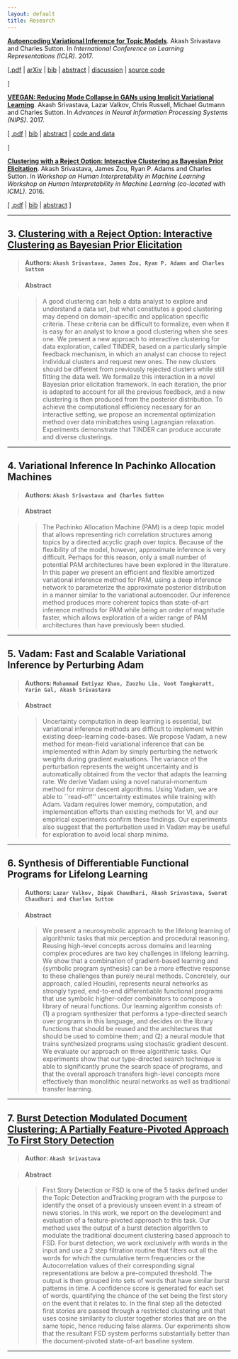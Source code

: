 ```yaml
---
layout: default
title: Research
---
```



<p>
<a href="publications/avitm.pdf"><b>Autoencoding Variational Inference for Topic Models</b></a>.&nbsp;Akash Srivastava and Charles Sutton. In <i>International Conference on Learning Representations (ICLR)</i>.  2017.
</p>

<p>
   [<a href="publications/avitm.pdf">.pdf</a>
	| <a href="https://arxiv.org/abs/1703.01488">arXiv</a>
	| <a href="javascript:toggle('bibsrivastava17lda', 'bib_link_srivastava17lda', 'bib')"  id="bib_link_srivastava17lda">bib</a>
	| <a href="javascript:toggle('abssrivastava17lda', 'abs_link_srivastava17lda', 'abstract')" id="abs_link_srivastava17lda">abstract</a>
	| <a href="https://openreview.net/forum?id=BybtVK9lg">discussion</a>
	| <a href="https://github.com/akashgit/autoencoding_vi_for_topic_models">source code</a>
   
 ]
</p>



<div id="divsrivastava17lda"></div>
<div style="display:none;" id="abssrivastava17lda"><div class="abstract">Topic models are one of the most popular methods for learning representations of text, but a major challenge is that any change to the topic model requires mathematically deriving a new inference algorithm. A promising approach to address this problem is autoencoding variational Bayes (AEVB), but it has proven diffi- cult to apply to topic models in practice. We present what is to our knowledge the first effective AEVB based inference method for latent Dirichlet allocation (LDA), which we call Autoencoded Variational Inference For Topic Model (AVITM). This model tackles the problems caused for AEVB by the Dirichlet prior and by component collapsing. We find that AVITM matches traditional methods in accuracy with much better inference time. Indeed, because of the inference network, we find that it is unnecessary to pay the computational cost of running variational optimization on test data. Because AVITM is black box, it is readily applied to new topic models. As a dramatic illustration of this, we present a new topic model called ProdLDA, that replaces the mixture model in LDA with a product of experts. By changing only one line of code from LDA, we find that ProdLDA yields much more interpretable topics, even if LDA is trained via collapsed Gibbs sampling.</div></div>

<div style="display:none;" id="bibsrivastava17lda"><pre class="bibtex">@inproceedings{srivastava17lda,
  author = {Srivastava, Akash and Sutton, Charles},
  booktitle = {International Conference on Learning Representations (ICLR)},
  title = {Autoencoding Variational Inference for Topic Models},
  year = {2017}
}
</pre></div>


	         


<p>
<a href="https://arxiv.org/abs/1705.07761"><b>VEEGAN: Reducing Mode Collapse in GANs using Implicit Variational Learning</b></a>.&nbsp;Akash Srivastava, Lazar Valkov, Chris Russell, Michael Gutmann and Charles Sutton.
	In <i>Advances in Neural Information Processing Systems (NIPS)</i>.  2017.

</p>

<p>
   [ <a href="https://arxiv.org/abs/1705.07761">.pdf</a>
	| <a href="javascript:toggle('bibsrivastava17veegan', 'bib_link_srivastava17veegan', 'bib')"  id="bib_link_srivastava17veegan">bib</a>
	| <a href="javascript:toggle('abssrivastava17veegan', 'abs_link_srivastava17veegan', 'abstract')" id="abs_link_srivastava17veegan">abstract</a>
	| <a href="https://akashgit.github.io/VEEGAN/">code and data</a>
   
   ]
</p>



<div id="divsrivastava17veegan"></div>
<div style="display:none;" id="abssrivastava17veegan"><div class="abstract">Deep generative models provide powerful tools for distributions over complicated manifolds, such as those of natural images. But many of these methods, including generative adversarial networks (GANs), can be difficult to train, in part because they are prone to mode collapse, which means that they characterize only a few modes of the true distribution. To address this, we introduce VEEGAN, which features a reconstructor network, reversing the action of the generator by mapping from data to noise. Our training objective retains the original asymptotic consistency guarantee of GANs, and can be interpreted as a novel autoencoder loss over the noise. In sharp contrast to a traditional autoencoder over data points, VEEGAN does not require specifying a loss function over the data, but rather only over the representations, which are standard normal by assumption. On an extensive set of synthetic and real world image datasets, VEEGAN indeed resists mode collapsing to a far greater extent than other recent GAN variants, and produces more realistic samples.</div></div>

<div style="display:none;" id="bibsrivastava17veegan"><pre class="bibtex">@inproceedings{srivastava17veegan,
  author = {Srivastava, Akash and Valkov, Lazar and Russell, Chris and Gutmann, Michael and Sutton, Charles},
  booktitle = {Advances in Neural Information Processing Systems (NIPS)},
  title = {VEEGAN: Reducing Mode Collapse in GANs using Implicit Variational Learning},
  year = {2017}
}
</pre></div>

<p>
<a href="http://arxiv.org/abs/1602.06886"><b>Clustering with a Reject Option: Interactive Clustering as Bayesian Prior Elicitation</b></a>.&nbsp;Akash Srivastava, James Zou, Ryan P. Adams and Charles Sutton.
	In <i>Workshop on Human Interpretability in Machine Learning Workshop on Human Interpretability in Machine Learning (co-located with ICML)</i>.  2016.

</p>

<p>
   [ <a href="http://arxiv.org/abs/1602.06886">.pdf</a>
	| <a href="javascript:toggle('bibarxiv:tinder2016', 'bib_link_arxiv:tinder2016', 'bib')"  id="bib_link_arxiv:tinder2016">bib</a>
	| <a href="javascript:toggle('abstinder2016', 'abs_link_tinder2016', 'abstract')" id="abs_link_tinder2016">abstract</a>
   ]
</p>



<div id="divtinder2016"></div>
<div style="display:none;" id="abstinder2016"><div class="abstract">A good clustering can help a data analyst to explore and understand a data set, 
but what constitutes a good clustering may depend on domain-specific and application
 specific criteria. These criteria can be difficult to formalize, even when it is easy 
for an analyst to know a good clustering when she sees one. We present a new approach 
to interactive clustering for data exploration, called TINDER, based on a particularly simple
feedback mechanism, in which an analyst can choose to reject individual clusters and 
request new ones. The new clusters should be different from previously rejected clusters
while still fitting the data well. We formalize this interaction in a novel Bayesian prior
elicitation framework. In each iteration, the prior is adapted to account for all the 
previous feedback, and a new clustering is then produced from the posterior distribution.
To achieve the computational efficiency necessary for an interactive setting, we propose 
an incremental optimization method over data minibatches using Lagrangian relaxation. 
Experiments demonstrate that TINDER can produce accurate and diverse clusterings.</div></div>

<div style="display:none;" id="bibarxiv:tinder2016"><pre class="bibtex">@inproceedings{arxiv:tinder2016,
  author = {Srivastava, Akash and Zou, James and Adams, Ryan P. and Sutton, Charles},
  booktitle = {Workshop on Human Interpretability in Machine Learning Workshop on Human Interpretability in Machine Learning (co-located with ICML)},
  journal = {ArXiv e-prints},
  title = {Clustering with a Reject Option: Interactive Clustering as Bayesian Prior Elicitation},
  year = {2016}
}
</pre></div>


---

## 3. [Clustering with a Reject Option: Interactive Clustering as Bayesian Prior Elicitation](https://arxiv.org/abs/1602.06886)

> #### Authors: `Akash Srivastava, James Zou, Ryan P. Adams and Charles Sutton`

> #### Abstract

>> A good clustering can help a data analyst to explore and understand a data set, 
but what constitutes a good clustering may depend on domain-specific and application
 specific criteria. These criteria can be difficult to formalize, even when it is easy 
for an analyst to know a good clustering when she sees one. We present a new approach 
to interactive clustering for data exploration, called TINDER, based on a particularly simple
feedback mechanism, in which an analyst can choose to reject individual clusters and 
request new ones. The new clusters should be different from previously rejected clusters
while still fitting the data well. We formalize this interaction in a novel Bayesian prior
elicitation framework. In each iteration, the prior is adapted to account for all the 
previous feedback, and a new clustering is then produced from the posterior distribution.
To achieve the computational efficiency necessary for an interactive setting, we propose 
an incremental optimization method over data minibatches using Lagrangian relaxation. 
Experiments demonstrate that TINDER can produce accurate and diverse clusterings.

---

## 4. Variational Inference In Pachinko Allocation Machines

> #### Authors: `Akash Srivastava and Charles Sutton`

> #### Abstract

>> The Pachinko Allocation Machine (PAM) is a deep topic model that allows representing rich correlation structures among topics by a directed acyclic graph over topics. Because of the flexibility of the model, however, approximate inference is very difficult. Perhaps for this reason, only a small number of potential PAM architectures have been explored in the literature. In this paper we present an efficient and flexible amortized variational inference method for PAM, using a deep inference network to parameterize the approximate posterior distribution in a manner similar to the variational autoencoder. Our inference method produces more coherent topics than state-of-art inference methods for PAM while being an order of magnitude faster, which allows exploration of a wider range of PAM architectures than have previously been studied.

---

## 5. Vadam: Fast and Scalable Variational Inference by Perturbing Adam

> #### Authors: `Mohammad Emtiyaz Khan, Zuozhu Liu, Voot Tangkaratt, Yarin Gal, Akash Srivastava`

> #### Abstract

>> Uncertainty computation in deep learning is essential, but variational inference methods are difficult to implement within existing deep-learning code-bases. We propose Vadam, a new method for mean-field variational inference that can be implemented within Adam by simply perturbing the network weights during gradient evaluations. The variance of the perturbation represents the weight uncertainty and is automatically obtained from the vector that adapts the learning rate. We derive Vadam using a novel natural-momentum method for mirror descent algorithms. Using Vadam, we are able to ``read-off'' uncertainty estimates while training with Adam. Vadam requires lower memory, computation, and implementation efforts than existing methods for VI, and our empirical experiments confirm these findings. Our experiments also suggest that the perturbation used in Vadam may be useful for exploration to avoid local sharp minima.

---

## 6. Synthesis of Differentiable Functional Programs for Lifelong Learning

> #### Authors: `Lazar Valkov, Dipak Chaudhari, Akash Srivastava, Swarat Chaudhuri and Charles Sutton`

> #### Abstract

>> We present a neurosymbolic approach to the lifelong learning
        of algorithmic tasks that mix perception and procedural
        reasoning. Reusing high-level concepts across domains and learning
        complex procedures are two key challenges in lifelong learning. We
        show that a combination of gradient-based learning and {symbolic
        program synthesis} can be a more effective response to these
        challenges than purely neural methods. Concretely, our approach,
        called Houdini, represents neural networks as strongly typed,
        end-to-end differentiable functional programs that use 
        symbolic higher-order combinators to compose a library of neural
        functions. Our learning algorithm consists of: (1) a program synthesizer
        that performs a type-directed search over programs in this language,
        and decides on the library functions that should be reused and the
        architectures that should be used to combine them; and (2) a neural
        module that trains synthesized programs using stochastic gradient
        descent. We evaluate our approach on three algorithmic tasks.
        Our experiments show that our type-directed search technique
        is able to significantly prune the search space of programs,
        and that the overall approach transfers high-level concepts
        more effectively than monolithic neural networks as well as
        traditional transfer learning.

---

## 7. [Burst Detection Modulated Document Clustering: A Partially Feature-Pivoted Approach To First Story Detection](http://project-archive.inf.ed.ac.uk/msc/20141611/msc_proj.pdf)

> #### Author: `Akash Srivastava`

> #### Abstract 

>> First Story Detection or FSD is one of the 5 tasks defined under the Topic Detection andTracking program with the purpose to identify the onset of a previously unseen event in
a stream of news stories. In this work, we report on the development and evaluation of
a feature-pivoted approach to this task. Our method uses the output of a burst detection
algorithm to modulate the traditional document clustering based approach to FSD.
For burst detection, we work exclusively with words in the input and use a 2 step
filtration routine that filters out all the words for which the cumulative term frequencies
or the Autocorrelation values of their corresponding signal representations are below
a pre-computed threshold. The output is then grouped into sets of words that have
similar burst patterns in time. A confidence score is generated for each set of words,
quantifying the chance of the set being the first story on the event that it relates to. In
the final step all the detected first stories are passed through a restricted clustering unit
that uses cosine similarity to cluster together stories that are on the same topic, hence
reducing false alarms. Our experiments show that the resultant FSD system performs
substantially better than the document-pivoted state-of-art baseline system.

---

